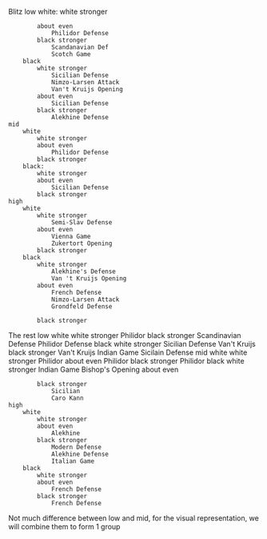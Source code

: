 Blitz
    low
        white: 
            white stronger

            about even
                Philidor Defense
            black stronger
                Scandanavian Def
                Scotch Game
        black
            white stronger
                Sicilian Defense
                Nimzo-Larsen Attack
                Van't Kruijs Opening
            about even
                Sicilian Defense
            black stronger
                Alekhine Defense
    mid
        white
            white stronger
            about even
                Philidor Defense
            black stronger
        black:
            white stronger
            about even
                Sicilian Defense
            black stronger
    high
        white
            white stronger
                Semi-Slav Defense
            about even
                Vienna Game
                Zukertort Opening
            black stronger
        black
            white stronger
                Alekhine's Defense
                Van 't Kruijs Opening
            about even
                French Defense
                Nimzo-Larsen Attack
                Grondfeld Defense
                
            black stronger
The rest
    low
        white
            white stronger
                Philidor
            black stronger
                Scandinavian Defense
                Philidor Defense
        black
            white stronger
                Sicilian Defense
                Van't Kruijs
            black stronger
                Van't Kruijs
                Indian Game
                Sicilain Defense
    mid
        white
            white stronger
                Philidor
            about even
                Philidor
            black stronger
                Philidor
        black
            white stronger
                Indian Game
                Bishop's Opening
            about even
                
            black stronger
                Sicilian
                Caro Kann
    high
        white
            white stronger
            about even
                Alekhine
            black stronger
                Modern Defense
                Alekhine Defense
                Italian Game
        black
            white stronger
            about even
                French Defense
            black stronger
                French Defense



Not much difference between low and mid, for the visual representation, we will combine them to form 1 group